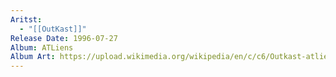 ```yaml
---
Aritst:
  - "[[OutKast]]"
Release Date: 1996-07-27
Album: ATLiens
Album Art: https://upload.wikimedia.org/wikipedia/en/c/c6/Outkast-atliens.jpg
---
```

